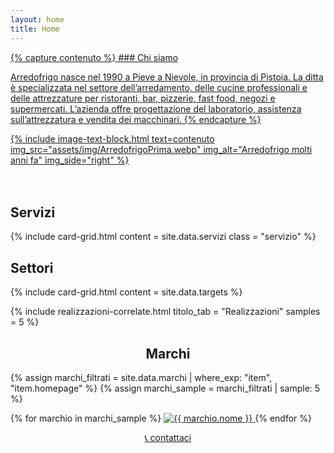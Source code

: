 ```yaml
---
layout: home
title: Home
---
```


<main style="padding-bottom: 20px;">
<a href="{{ '/chi-siamo' | relative_url }}" class="link-no-decoration">
{% capture contenuto %}
### Chi siamo

Arredofrigo nasce nel 1990 a Pieve a Nievole, in provincia di Pistoia. La ditta è specializzata nel settore dell’arredamento, delle cucine professionali e delle attrezzature per ristoranti, bar, pizzerie, fast food, negozi e supermercati. L’azienda offre progettazione del laboratorio, assistenza sull’attrezzatura e vendita dei macchinari.
{% endcapture %}

{% include image-text-block.html 
   text=contenuto 
   img_src="assets/img/ArredofrigoPrima.webp" 
   img_alt="Arredofrigo molti anni fa"
   img_side="right"
%}
</a>
</main>

<section class="banner-section section-blue">
  <h2>Servizi</h2>

  {% include card-grid.html
  content = site.data.servizi
  class = "servizio"
  %}

</section>

<section class="banner-section section-gray">
  <h2>Settori</h2>
  {% include card-grid.html
  content = site.data.targets
  %}
</section>

{% include realizzazioni-correlate.html
    titolo_tab = "Realizzazioni"
    samples = 5
 %}

<h2 style="text-align:center;">Marchi</h2>
<div class="grid-marchi">

{% assign marchi_filtrati = site.data.marchi | where_exp: "item", "item.homepage" %}
{% assign marchi_sample = marchi_filtrati | sample: 5 %}

{% for marchio in marchi_sample %}
  <a href="{{ marchio.url }}" target="_blank" class="marchio">
    <img src="/assets/img/loghi-fornitori/{{ marchio.logo }}" alt="{{ marchio.nome }}">
  </a>
{% endfor %}
</div>

<section class="banner-section section-gray">
  <div style="text-align: center;">
    <a href="contatti" class="btn-primary">
      📞 contattaci
    </a>
  </div>
</section>
